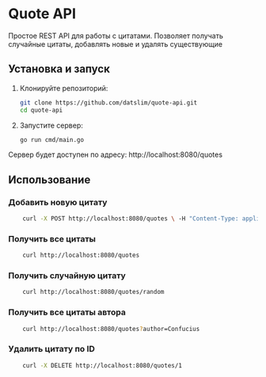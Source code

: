 # Quote API

Простое REST API для работы с цитатами. Позволяет получать случайные цитаты, добавлять новые и  удалять существующие

##  Установка и запуск

1. Клонируйте репозиторий:
   ```bash
   git clone https://github.com/datslim/quote-api.git
   cd quote-api
   ```
2. Запустите сервер: 
    ```bash 
    go run cmd/main.go
    ```

Сервер будет доступен по адресу: http://localhost:8080/quotes

## Использование

### Добавить новую цитату
```bash 
    curl -X POST http://localhost:8080/quotes \ -H "Content-Type: application/json" \ -d '{"author":"Confucius", "quote":"Life is simple, but we insist on making it complicated."}'
```
### Получить все цитаты
```bash
    curl http://localhost:8080/quotes 
```

### Получить случайную цитату
```bash
    curl http://localhost:8080/quotes/random 
```

### Получить все цитаты автора
```bash
    curl http://localhost:8080/quotes?author=Confucius
```
### Удалить цитату по ID
```bash
    curl -X DELETE http://localhost:8080/quotes/1
```
